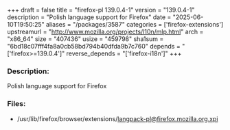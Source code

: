 +++
draft = false
title = "firefox-pl 139.0.4-1"
version = "139.0.4-1"
description = "Polish language support for Firefox"
date = "2025-06-10T19:50:25"
aliases = "/packages/3587"
categories = ['firefox-extensions']
upstreamurl = "http://www.mozilla.org/projects/l10n/mlp.html"
arch = "x86_64"
size = "407436"
usize = "459798"
sha1sum = "6bd18c07fff4fa8a0cb58bd794b40dfda9b7c760"
depends = "['firefox>=139.0.4']"
reverse_depends = "['firefox-i18n']"
+++
### Description: 
Polish language support for Firefox

### Files: 
* /usr/lib/firefox/browser/extensions/langpack-pl@firefox.mozilla.org.xpi
